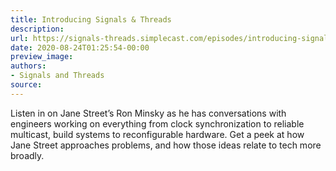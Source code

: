 ```yaml
---
title: Introducing Signals & Threads
description:
url: https://signals-threads.simplecast.com/episodes/introducing-signals-threads-zLlapP9a
date: 2020-08-24T01:25:54-00:00
preview_image:
authors:
- Signals and Threads
source:
---
```


<p>Listen in on Jane Street’s Ron Minsky as he has conversations with engineers working on everything from clock synchronization to reliable multicast, build systems to reconfigurable hardware. Get a peek at how Jane Street approaches problems, and how those ideas relate to tech more broadly.</p>

